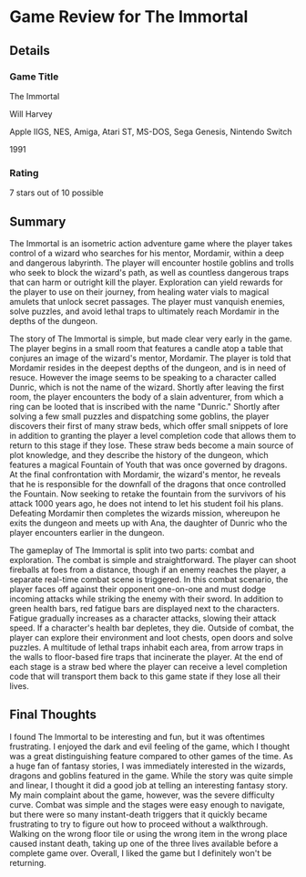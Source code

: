 # Game Review for The Immortal

## Details

### Game Title

The Immortal 

Will Harvey

Apple IIGS, NES, Amiga, Atari ST, MS-DOS, Sega Genesis, Nintendo Switch

1991

### Rating

7 stars out of 10 possible

## Summary

The Immortal is an isometric action adventure game where the player takes control of a wizard who searches for his mentor, Mordamir, within a deep and dangerous labyrinth. The player will encounter hostile goblins and trolls who seek to block the wizard's path, as well as countless dangerous traps that can harm or outright kill the player. Exploration can yield rewards for the player to use on their journey, from healing water vials to magical amulets that unlock secret passages. The player must vanquish enemies, solve puzzles, and avoid lethal traps to ultimately reach Mordamir in the depths of the dungeon. 

The story of The Immortal is simple, but made clear very early in the game. The player begins in a small room that features a candle atop a table that conjures an image of the wizard's mentor, Mordamir. The player is told that Mordamir resides in the deepest depths of the dungeon, and is in need of resuce. However the image seems to be speaking to a character called Dunric, which is not the name of the wizard. Shortly after leaving the first room, the player encounters the body of a slain adventurer, from which a ring can be looted that is inscribed with the name "Dunric." Shortly after solving a few small puzzles and dispatching some goblins, the player discovers their first of many straw beds, which offer small snippets of lore in addition to granting the player a level completion code that allows them to return to this stage if they lose. These straw beds become a main source of plot knowledge, and they describe the history of the dungeon, which features a magical Fountain of Youth that was once governed by dragons. At the final confrontation with Mordamir, the wizard's mentor, he reveals that he is responsible for the downfall of the dragons that once controlled the Fountain. Now seeking to retake the fountain from the survivors of his attack 1000 years ago, he does not intend to let his student foil his plans. Defeating Mordamir then completes the wizards mission, whereupon he exits the dungeon and meets up with Ana, the daughter of Dunric who the player encounters earlier in the dungeon.

The gameplay of The Immortal is split into two parts: combat and exploration. The combat is simple and straightforward. The player can shoot fireballs at foes from a distance, though if an enemy reaches the player, a separate real-time combat scene is triggered. In this combat scenario, the player faces off against their opponent one-on-one and must dodge incoming attacks while striking the enemy with their sword. In addition to green health bars, red fatigue bars are displayed next to the characters. Fatigue gradually increases as a character attacks, slowing their attack speed. If a character's health bar depletes, they die. Outside of combat, the player can explore their environment and loot chests, open doors and solve puzzles. A multitude of lethal traps inhabit each area, from arrow traps in the walls to floor-based fire traps that incinerate the player. At the end of each stage is a straw bed where the player can receive a level completion code that will transport them back to this game state if they lose all their lives. 

## Final Thoughts

I found The Immortal to be interesting and fun, but it was oftentimes frustrating. I enjoyed the dark and evil feeling of the game, which I thought was a great distinguishing feature compared to other games of the time. As a huge fan of fantasy stories, I was immediately interested in the wizards, dragons and goblins featured in the game. While the story was quite simple and linear, I thought it did a good job at telling an interesting fantasy story. My main complaint about the game, however, was the severe difficulty curve. Combat was simple and the stages were easy enough to navigate, but there were so many instant-death triggers that it quickly became frustrating to try to figure out how to proceed without a walkthrough. Walking on the wrong floor tile or using the wrong item in the wrong place caused instant death, taking up one of the three lives available before a complete game over. Overall, I liked the game but I definitely won't be returning. 
